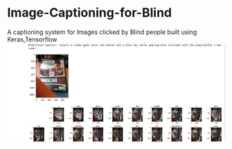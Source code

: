 # Image-Captioning-for-Blind
A captioning system for Images clicked by Blind people built using Keras,Tensorflow
![Results](/images/Result.png)
